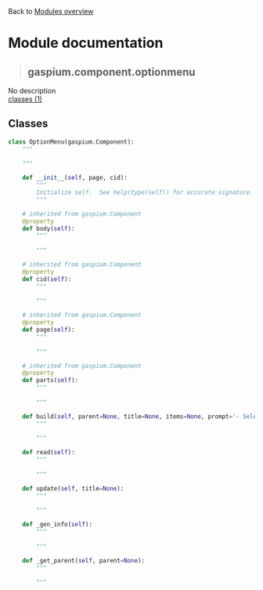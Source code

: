 Back to [Modules overview](https://github.com/pyrustic/gaspium/blob/master/docs/modules/README.md)
  
# Module documentation
>## gaspium.component.optionmenu
No description
<br>
[classes (1)](https://github.com/pyrustic/gaspium/blob/master/docs/modules/content/gaspium.component.optionmenu/classes.md)


## Classes
```python
class OptionMenu(gaspium.Component):
    """
    
    """

    def __init__(self, page, cid):
        """
        Initialize self.  See help(type(self)) for accurate signature.
        """

    # inherited from gaspium.Component
    @property
    def body(self):
        """
        
        """

    # inherited from gaspium.Component
    @property
    def cid(self):
        """
        
        """

    # inherited from gaspium.Component
    @property
    def page(self):
        """
        
        """

    # inherited from gaspium.Component
    @property
    def parts(self):
        """
        
        """

    def build(self, parent=None, title=None, items=None, prompt='- Select -', selection=None, on_select=None, side='left', anchor='nw', padx=5, pady=5, expand=False, fill=None):
        """
        
        """

    def read(self):
        """
        
        """

    def update(self, title=None):
        """
        
        """

    def _gen_info(self):
        """
        
        """

    def _get_parent(self, parent=None):
        """
        
        """

```

